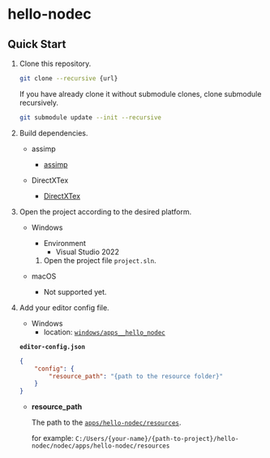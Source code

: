 # hello-nodec

## Quick Start

1. Clone this repository.
   ```sh
   git clone --recursive {url}
   ```

   If you have already clone it without submodule clones, clone submodule recursively.

   ```sh
   git submodule update --init --recursive
   ```

2. Build dependencies.
   * assimp
     * [assimp](nodec/modules/assimp/)
  
   * DirectXTex
     * [DirectXTex](nodec/platforms/sdks/DirectXTex/)
     

3. Open the project according to the desired platform.
   * Windows
     * Environment
       * Visual Studio 2022
    
     1. Open the project file `project.sln`.


   * macOS
     * Not supported yet.

4. Add your editor config file.
   * Windows
     * location: [`windows/apps__hello_nodec`](windows/apps__hello_nodec/)

   <b>`editor-config.json`</b>

   ```json
   {
       "config": {
           "resource_path": "{path to the resource folder}"
       }
   }
   ```
   
   * <b>resource_path</b>
  
     The path to the [`apps/hello-nodec/resources`](nodec/apps/hello-nodec/resources/).

     for example: `C:/Users/{your-name}/{path-to-project}/hello-nodec/nodec/apps/hello-nodec/resources`

